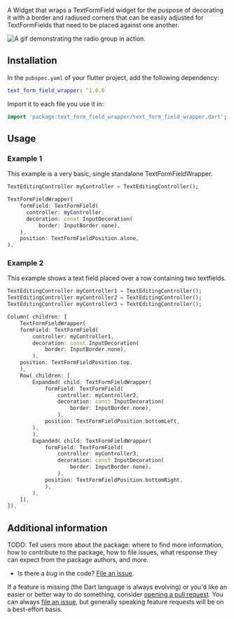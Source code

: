 A Widget that wraps a TextFormField widget for the puspose of decorating it with a
border and radiused corners that can be easily adjusted for TextFormFields that need
to be placed against one another.

![A gif demonstrating the radio group in action.](./demo/text_form_field_wrapper_demo.gif)

## Installation

In the `pubspec.yaml` of your flutter project, add the following dependency:
 ``` yaml dependencies:
 text_form_field_wrapper: ^1.0.0
```
Import it to each file you use it in:
 ``` dart
 import 'package:text_form_field_wrapper/text_form_field_wrapper.dart';
 ```

## Usage

### Example 1

This example is a very basic, single standalone TextFormFieldWrapper.

``` dart
TextEditingController myController = TextEditingController();

TextFormFieldWrapper(
    formField: TextFormField(
      controller: myController,
      decoration: const InputDecoration(
          border: InputBorder.none),
    ),
    position: TextFormFieldPosition.alone,
),
```

### Example 2

This example shows a text field placed over a row containing two textfields.

``` dart
TextEditingController myController1 = TextEditingController();
TextEditingController myController2 = TextEditingController();
TextEditingController myController3 = TextEditingController();

Column( children: [
    TextFormFieldWrapper(
    formField: TextFormField(
        controller: myController1,
        decoration: const InputDecoration(
            border: InputBorder.none),
        ),
    position: TextFormFieldPosition.top,
    ),
    Row( children: [
        Expanded( child: TextFormFieldWrapper(
            formField: TextFormField(
                controller: myController2,
                decoration: const InputDecoration(
                    border: InputBorder.none),
                ),
            position: TextFormFieldPosition.bottomLeft,
        ),
        ),
        Expanded( child: TextFormFieldWrapper(
            formField: TextFormField(
                controller: myController3,
                decoration: const InputDecoration(
                    border: InputBorder.none),
                ),
            position: TextFormFieldPosition.bottomRight,
            ),
        ),
    ]),
]),
```


## Additional information

TODO: Tell users more about the package: where to find more information, how to
contribute to the package, how to file issues, what response they can expect
from the package authors, and more.



- Is there a _bug_ in the code? [File an issue][issue].

If a feature is missing (the Dart language is always evolving) or you'd like an
easier or better way to do something, consider [opening a pull request][pull].
You can always [file an issue][issue], but generally speaking feature requests
will be on a best-effort basis.

[issue]: https://github.com/jonesw5/text_form_field_wrapper/issues
[pull]: https://github.com/jonesw5/text_form_field_wrapper/pulls